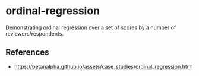 # ordinal-regression
Demonstrating ordinal regression over a set of scores by a number of reviewers/respondents.

## References
- https://betanalpha.github.io/assets/case_studies/ordinal_regression.html
